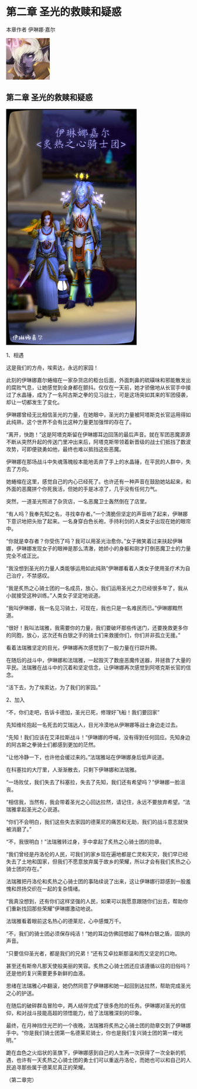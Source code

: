 # 第二章 圣光的救赎和疑惑

本章作者 伊琳娜·嘉尔

![&#x4F0A;&#x7433;&#x5A1C;&#xB7;&#x5609;&#x5C14;](../../.gitbook/assets/yi-lin-na-jia-er-%20%281%29.jpg)

## 第二章 圣光的救赎和疑惑

![&#x4F0A;&#x7433;&#x5A1C;&#xB7;&#x5609;&#x5C14;](../../.gitbook/assets/yi-lin-na-jia-er-.jpg)

1、相遇

这是我们的方舟，埃索达，永远的家园！

此刻的伊琳娜嘉尔蜷缩在一家杂货店的柜台后面，外面刺鼻的硫磺味和邪能散发出的腐败气息，让她感觉到全身都在颤抖。仅仅在一天前，她才骄傲地从长官手中接过了水晶锤，成为了一名阿古斯之拳的见习战士，可是这场突如其来的军团侵袭，却让一切都发生了变化。

伊琳娜曾经无比相信圣光的力量，在她眼中，圣光的力量被阿塔斯克长官运用得如此纯熟，这个世界不会有比这种力量更加强悍的存在了。

“离开，快跑！”这是阿塔克斯留在伊琳娜耳边回荡的最后声音。就在军团恶魔源源不断从突然升起的传送门里冲出来后，阿塔克斯带领着新晋级的战士们抵挡了数波攻势，可即便骁勇如他，最终也难以抵挡这些恶魔。

伊琳娜在那场战斗中失魂落魄般本能地丢弃了手上的水晶锤，在平民的人群中，失去了方向。

她蜷缩在这里，感觉自己的内心已经死了。也许还有一种声音在鼓励她站起来，和外面的恶魔拼个你死我活，但她的手是冰凉了，几乎没有任何力气。

突然，一道圣光照进了杂货店，一名恶魔卫士轰然倒在了店里。

“有人吗？我奉先知之名，寻找幸存者。”一个清脆但坚定的声音响了起来，伊琳娜下意识地把头抬了起来。一名身穿白色长袍，手持利剑的人类女子出现在她的眼帘中。

“你就是幸存者？你受伤了吗？我可以用圣光治愈你。”女子微笑着过来扶起伊琳娜，伊琳娜发现女子的眼神是那么清澈，她娇小的身躯和刚才打倒恶魔卫士的力量完全不成正比。

“我没想到圣光的力量人类能够运用如此纯熟”伊琳娜看着人类女子使用圣疗术为自己治疗，不禁感叹。

“我是炙热之心骑士团的一名成员，放心，我们运用圣光之力已经很多年了，我从小就接受这种训练。”人类女子坚定地说道。

“我叫伊琳娜，我一名见习骑士，可现在，我也只是一名难民而已。”伊琳娜黯然道。

“很好！我叫法瑞雅，我需要你的力量，我们要破坏那些传送门，还要挽救更多你的同胞，放心，这次还有白银之手的骑士们来救援你们，你们并非孤立无援。”

看着法瑞雅坚定的目光，伊琳娜再次感觉到了一股力量在行踪升腾。

在随后的战斗中，伊琳娜和法瑞雅，一起毁灭了数座恶魔传送器，并拯救了大量的平民。法瑞雅在战斗中的沉着和坚定信念，让伊琳娜再次感觉到阿塔克斯长官的信念。

“活下去，为了埃索达，为了我们的家园。”

2、加入

“不，你们走吧，告诉卡德加，圣光已死，修理好飞船！我们要回家”

先知维纶抱起一名死去的艾瑞达人，目光冷漠地从伊琳娜等战士身边走过去。

“先知！我们应该在艾泽拉斯战斗！”伊琳娜的呼喊，没有得到任何回应。先知身边的阿古斯之拳骑士们都感到更加的茫然。

“让他冷静一下，也许他会缓过来的。”法瑞雅站在伊琳娜身后低声说道。

在科塞拉的大厅里，人渐渐散去，只剩下伊琳娜和法瑞雅。

“一场败仗，我们失去了科塞拉，失去了先知，我们还有希望吗？”伊琳娜一脸沮丧。

“相信我，当然有，我会带着圣光之心回达拉然，请记住，永远不要放弃希望。“法瑞雅拿起圣光之心说道。

“你们不会明白，我们这些失去家园的德莱尼的痛苦和无助，我们的战斗意志就快被消磨了。”

“不，我很明白！”法瑞雅转过身，手中拿起了炙热之心骑士团的勋章。

“我们曾经是丹洛伦的人民，可我们的家乡现在遍地都是亡灵和天灾，我们早已经失去了土地和国家，但我们不愿意放弃属于故乡的荣耀，所以才会有我们炙热之心骑士团的存在。”

法瑞雅把丹洛伦和炙热之心骑士团的事陆续说了出来，这让伊琳娜行踪感到一股羞愧和昂扬交织在一起的复杂情绪。

“我真没想到，还有你们这样坚强的人民，如果可以我愿意跟随你们出去，帮助你们重新找回那些荣耀”伊琳娜激动地说。

法瑞雅看着眼前这名热心的德莱尼，心中感慨万千。

“不，我们的骑士团必须保存纯洁！”她的耳边仿佛回想起了梅林白银之盾，固执的声音。

“只要信仰圣光者，都是我们的兄弟！”还有艾卓拉斯那温和而又坚定的口吻。

甚至还有斯帝凡那天使般美丽的笑容。炙热之心骑士团还应该遵循以往的旧俗吗？还是他的复兴需要更多新鲜的血液。

思绪在法瑞雅心中翻滚，她仍然同意了伊琳娜和她一起回到达拉然，帮助完成圣光之心的护送。

在随后的破碎群岛冒险中，两人结伴完成了很多危险的任务。伊琳娜对圣光的信仰，和对战斗技能高超的领悟能力，给了法瑞雅深刻的印象。

最终，在月神挡住光芒的一个夜晚，法瑞雅将炙热之心骑士团的勋章交到了伊琳娜手中。“你是我们骑士团第一名德莱尼骑士，你也是我们复兴骑士团的第一缕光明。”

跪在血色之火焰状的圣旗下，伊琳娜感到自己的人生再一次获得了一次全新的机遇，也许有一天炙热之心骑士团的勇士们可以重返丹洛伦，而她也可以和自己的人民追寻那些属于德莱尼真正的荣耀。

（第二章完）

